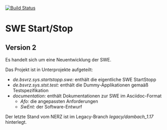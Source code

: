 [![Build Status](https://travis-ci.org/bitctrl/de.bsvrz.sys.startstopp.svg?branch=develop)](https://travis-ci.org/bitctrl/de.bsvrz.sys.startstopp)

# SWE Start/Stop 

## Version 2

Es handelt sich um eine Neuentwicklung der SWE.

Das Projekt ist in Unterprojekte aufgeteilt:

- *de.bsvrz.sys.startstopp.swe:* enthält die eigentliche SWE StartStopp
- *de.bsvrz.sys.stst.test:* enthält die Dummy-Applikationen gemaäß Testspezifikation
- *documentation:* enthält Dokumentationen zur SWE im Asciidoc-Format
    - *Afo:* die angepassten Anforderungen
    - *SwEnt:* der Software-Entwurf

Der letzte Stand vom NERZ ist im Legacy-Branch *legacy/dambach_1.17* hinterlegt.

